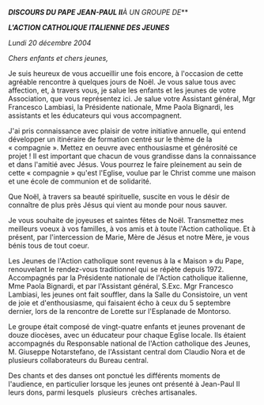 ***DISCOURS DU PAPE JEAN-PAUL II**À UN GROUPE DE***

***L'ACTION CATHOLIQUE ITALIENNE DES JEUNES***

*Lundi 20 décembre 2004*

*Chers enfants et chers jeunes,*

Je suis heureux de vous accueillir une fois encore, à l'occasion de cette agréable rencontre à quelques jours de Noël. Je vous salue tous avec affection, et, à travers vous, je salue les enfants et les jeunes de votre Association, que vous représentez ici. Je salue votre Assistant général, Mgr Francesco Lambiasi, la Présidente nationale, Mme Paola Bignardi, les assistants et les éducateurs qui vous accompagnent.

J'ai pris connaissance avec plaisir de votre initiative annuelle, qui entend développer un itinéraire de formation centré sur le thème de la « compagnie ». Mettez en oeuvre avec enthousiasme et générosité ce projet ! Il est important que chacun de vous grandisse dans la connaissance et dans l'amitié avec Jésus. Vous pourrez le faire pleinement au sein de cette « compagnie » qu'est l'Eglise, voulue par le Christ comme une maison et une école de communion et de solidarité.

Que Noël, à travers sa beauté spirituelle, suscite en vous le désir de connaître de plus près Jésus qui vient au monde pour nous sauver.

Je vous souhaite de joyeuses et saintes fêtes de Noël. Transmettez mes meilleurs voeux à vos familles, à vos amis et à toute l'Action catholique. Et à présent, par l'intercession de Marie, Mère de Jésus et notre Mère, je vous bénis tous de tout coeur.

Les Jeunes de l'Action catholique sont revenus à la « Maison » du Pape, renouvelant le rendez-vous traditionnel qui se répète depuis 1972. Accompagnés par la Présidente nationale de l'Action catholique italienne, Mme Paola Bignardi, et par l'Assistant général, S.Exc. Mgr Francesco Lambiasi, les jeunes ont fait souffler, dans la Salle du Consistoire, un vent de joie et d'enthousiasme, qui faisaient écho à ceux du 5 septembre dernier, lors de la rencontre de Lorette sur l'Esplanade de Montorso.

Le groupe était composé de vingt-quatre enfants et jeunes provenant de douze diocèses, avec un éducateur pour chaque Eglise locale. Ils étaient accompagnés du Responsable national de l'Action catholique des Jeunes, M. Giuseppe Notarstefano, de l'Assistant central dom Claudio Nora et de plusieurs collaborateurs du Bureau central.

Des chants et des danses ont ponctué les différents moments de l'audience, en particulier lorsque les jeunes ont présenté à Jean-Paul II leurs dons, parmi lesquels  plusieurs  crèches artisanales.